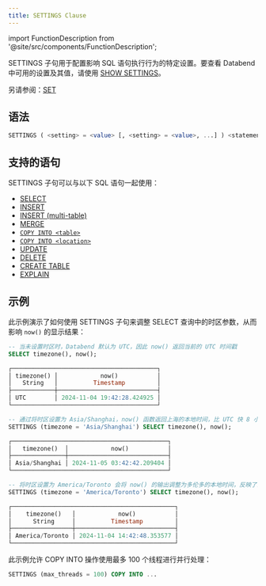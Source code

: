 ```yaml
---
title: SETTINGS Clause
---
```

import FunctionDescription from '@site/src/components/FunctionDescription';

<FunctionDescription description="Introduced or updated: v1.2.652"/>

SETTINGS 子句用于配置影响 SQL 语句执行行为的特定设置。要查看 Databend 中可用的设置及其值，请使用 [SHOW SETTINGS](../50-administration-cmds/03-show-settings.md)。

另请参阅：[SET](../50-administration-cmds/02-set_global.md)

## 语法

```sql
SETTINGS ( <setting> = <value> [, <setting> = <value>, ...] ) <statement>
```

## 支持的语句

SETTINGS 子句可以与以下 SQL 语句一起使用：

- [SELECT](01-query-select.md)
- [INSERT](../10-dml/dml-insert.md)
- [INSERT (multi-table)](../10-dml/dml-insert-multi.md)
- [MERGE](../10-dml/dml-merge.md)
- [`COPY INTO <table>`](../10-dml/dml-copy-into-table.md)
- [`COPY INTO <location>`](../10-dml/dml-copy-into-location.md)
- [UPDATE](../10-dml/dml-update.md)
- [DELETE](../10-dml/dml-delete-from.md)
- [CREATE TABLE](../00-ddl/01-table/10-ddl-create-table.md)
- [EXPLAIN](../40-explain-cmds/explain.md)

## 示例

此示例演示了如何使用 SETTINGS 子句来调整 SELECT 查询中的时区参数，从而影响 `now()` 的显示结果：

```sql
-- 当未设置时区时，Databend 默认为 UTC，因此 now() 返回当前的 UTC 时间戳
SELECT timezone(), now();

┌─────────────────────────────────────────┐
│ timezone() │            now()           │
│   String   │          Timestamp         │
├────────────┼────────────────────────────┤
│ UTC        │ 2024-11-04 19:42:28.424925 │
└─────────────────────────────────────────┘

-- 通过将时区设置为 Asia/Shanghai，now() 函数返回上海的本地时间，比 UTC 快 8 小时。
SETTINGS (timezone = 'Asia/Shanghai') SELECT timezone(), now();

┌────────────────────────────────────────────┐
│   timezone()  │            now()           │
├───────────────┼────────────────────────────┤
│ Asia/Shanghai │ 2024-11-05 03:42:42.209404 │
└────────────────────────────────────────────┘

-- 将时区设置为 America/Toronto 会将 now() 的输出调整为多伦多的本地时间，反映了东部时区（UTC-5 或夏令时期间的 UTC-4）。
SETTINGS (timezone = 'America/Toronto') SELECT timezone(), now();

┌──────────────────────────────────────────────┐
│    timezone()   │            now()           │
│      String     │          Timestamp         │
├─────────────────┼────────────────────────────┤
│ America/Toronto │ 2024-11-04 14:42:48.353577 │
└──────────────────────────────────────────────┘
```

此示例允许 COPY INTO 操作使用最多 100 个线程进行并行处理：

```sql
SETTINGS (max_threads = 100) COPY INTO ...
```